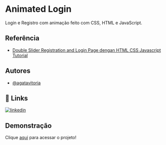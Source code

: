 
# Animated Login

Login e Registro com animação feito com CSS, HTML e JavaScript.


## Referência

 - [Double Slider Registration and Login Page dengan HTML CSS Javascript Tutorial](https://www.youtube.com/watch?v=cREkblx1Aus&list=LL&index=1)


## Autores

- [@agatavitoria](https://github.com/agatavitoria)


## 🔗 Links
[![linkedin](https://img.shields.io/badge/linkedin-0A66C2?style=for-the-badge&logo=linkedin&logoColor=white)](https://www.linkedin.com/in/agata-vitoria-b1643618a)


## Demonstração

Clique [aqui](https://agatavitoria.github.io/animated_login/) para acessar o projeto!
